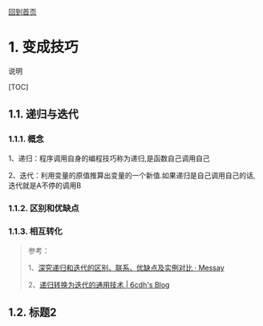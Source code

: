 [回到首页](../README.md)

# 1. 变成技巧

说明

[TOC]

## 1.1. 递归与迭代

### 1.1.1. 概念

1、递归：程序调用自身的编程技巧称为递归,是函数自己调用自己

2、迭代：利用变量的原值推算出变量的一个新值.如果递归是自己调用自己的话,迭代就是A不停的调用B

### 1.1.2. 区别和优缺点

### 1.1.3. 相互转化

> 参考：
>
> 1、[深究递归和迭代的区别、联系、优缺点及实例对比 · Messay](https://messay.me/2017/06/24/深究递归和迭代的区别、联系、优缺点及实例对比/)
>
> 2、[递归转换为迭代的通用技术 | 6cdh's Blog](https://6cdh.github.io/posts/recursion-to-loop/)



## 1.2. 标题2

